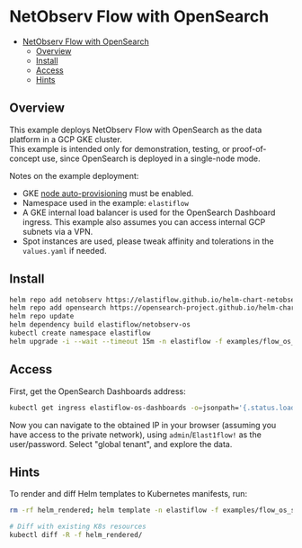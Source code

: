 # NetObserv Flow with OpenSearch

- [NetObserv Flow with OpenSearch](#netobserv-flow-with-opensearch)
  - [Overview](#overview)
  - [Install](#install)
  - [Access](#access)
  - [Hints](#hints)

## Overview

This example deploys NetObserv Flow with OpenSearch as the data platform in a GCP GKE cluster.  
This example is intended only for demonstration, testing, or proof-of-concept use, since OpenSearch is deployed in a single-node mode.

Notes on the example deployment:

- GKE [node auto-provisioning](https://cloud.google.com/kubernetes-engine/docs/how-to/node-auto-provisioning) must be enabled.
- Namespace used in the example: `elastiflow`
- A GKE internal load balancer is used for the OpenSearch Dashboard ingress. This example also assumes you can access internal GCP subnets via a VPN.
- Spot instances are used, please tweak affinity and tolerations in the `values.yaml` if needed.

## Install

```sh
helm repo add netobserv https://elastiflow.github.io/helm-chart-netobserv/
helm repo add opensearch https://opensearch-project.github.io/helm-charts/
helm repo update
helm dependency build elastiflow/netobserv-os
kubectl create namespace elastiflow
helm upgrade -i --wait --timeout 15m -n elastiflow -f examples/flow_os_simple_gke/values.yaml netobserv elastiflow/netobserv-os
```

## Access

First, get the OpenSearch Dashboards address:

```sh
kubectl get ingress elastiflow-os-dashboards -o=jsonpath='{.status.loadBalancer.ingress[0].ip}'
```

Now you can navigate to the obtained IP in your browser (assuming you have access to the private network), using `admin`/`Elast1flow!` as the user/password. Select "global tenant", and explore the data.

## Hints

To render and diff Helm templates to Kubernetes manifests, run:

```sh
rm -rf helm_rendered; helm template -n elastiflow -f examples/flow_os_simple_gke/values.yaml --output-dir helm_rendered netobserv elastiflow/netobserv-os

# Diff with existing K8s resources
kubectl diff -R -f helm_rendered/
```
